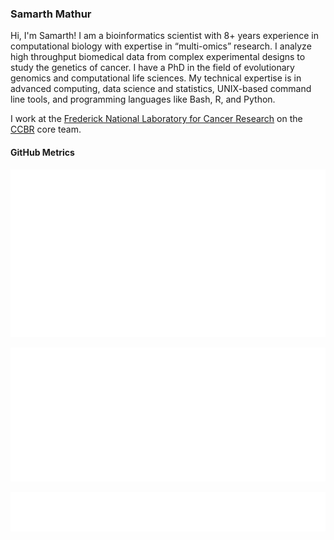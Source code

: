### Samarth Mathur

Hi, I'm Samarth! I am a bioinformatics scientist with 8+ years experience in computational biology with expertise in “multi-omics” research. I analyze high throughput biomedical data from complex experimental designs to study the genetics of cancer. I have a PhD in the field of
evolutionary genomics and computational life sciences. My technical expertise is in advanced computing, data science and statistics, UNIX-based command line tools, and programming languages like Bash, R, and Python. 

I work at the [Frederick National Laboratory for Cancer Research](https://frederick.cancer.gov) on the [CCBR](https://github.com/ccbr) core team.

#### GitHub Metrics

[![metrics](github-metrics.svg)](https://metrics.lecoq.io/insights/kelly-sovacool)

[![languages](metrics.plugin.languages.svg)](https://metrics.lecoq.io/insights/kelly-sovacool)

[![notable contributions](metrics.plugin.notable.svg)](https://metrics.lecoq.io/insights/kelly-sovacool)
